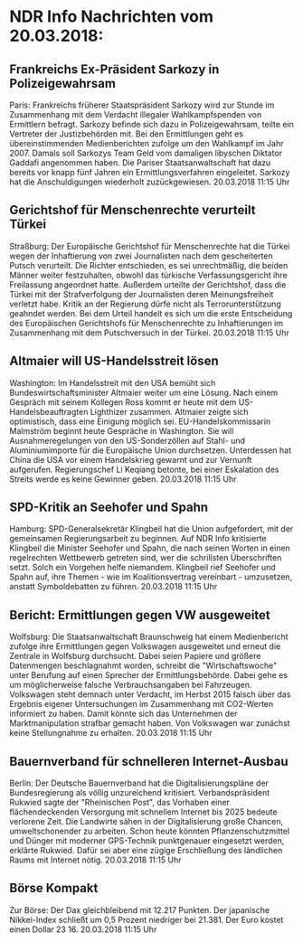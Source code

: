 # NDR Info Nachrichten vom 20.03.2018:


## Frankreichs Ex-Präsident Sarkozy in Polizeigewahrsam
Paris: 	Frankreichs früherer Staatspräsident Sarkozy wird zur Stunde im Zusammenhang mit dem Verdacht illegaler Wahlkampfspenden von Ermittlern befragt. Sarkozy befinde sich dazu in Polizeigewahrsam, teilte ein Vertreter der Justizbehörden mit. Bei den Ermittlungen geht es übereinstimmenden Medienberichten zufolge um den Wahlkampf im Jahr 2007. Damals soll Sarkozys Team Geld vom damaligen libyschen Diktator Gaddafi angenommen haben. Die Pariser Staatsanwaltschaft hat dazu bereits vor knapp fünf Jahren ein Ermittlungsverfahren eingeleitet. Sarkozy hat die Anschuldigungen wiederholt zuzückgewiesen. 20.03.2018 11:15 Uhr 

## Gerichtshof für Menschenrechte verurteilt Türkei
Straßburg: Der Europäische Gerichtshof für Menschenrechte hat die Türkei wegen der Inhaftierung von zwei Journalisten nach dem gescheiterten Putsch verurteilt. Die Richter entschieden, es sei unrechtmäßig, die beiden Männer weiter festzuhalten, obwohl das türkische Verfassungsgericht ihre Freilassung angeordnet hatte. Außerdem urteilte der Gerichtshof, dass die Türkei mit der Strafverfolgung der Journalisten deren Meinungsfreiheit verletzt habe. Kritik an der Regierung dürfe nicht als Terrorunterstützung geahndet werden. Bei dem Urteil handelt es sich um die erste Entscheidung des Europäischen Gerichtshofs für Menschenrechte zu Inhaftierungen im Zusammenhang mit dem Putschversuch in der Türkei. 20.03.2018 11:15 Uhr 

## Altmaier will US-Handelsstreit lösen
Washington: Im Handelsstreit mit den USA bemüht sich Bundeswirtschaftsminister Altmaier weiter um eine Lösung. Nach einem Gespräch mit seinem Kollegen Ross kommt er heute mit dem US-Handelsbeauftragten Lighthizer zusammen. Altmaier zeigte sich optimistisch, dass eine Einigung möglich sei. EU-Handelskommissarin Malmström beginnt heute Gespräche in Washington. Sie will Ausnahmeregelungen von den US-Sonderzöllen auf Stahl- und Aluminiumimporte für die Europäische Union durchsetzen. Unterdessen hat China die USA vor einem Handelskrieg gewarnt und zur Vernunft aufgerufen. Regierungschef Li Keqiang betonte, bei einer Eskalation des Streits werde es keine Gewinner geben. 20.03.2018 11:15 Uhr 

## SPD-Kritik an Seehofer und Spahn
Hamburg: SPD-Generalsekretär Klingbeil hat die Union aufgefordert, mit der gemeinsamen Regierungsarbeit zu beginnen. Auf NDR Info kritisierte Klingbeil die Minister Seehofer und Spahn, die nach seinen Worten in einen regelrechten Wettbewerb getreten sind, wer die schrillsten Überschriften setzt. Solch ein Vorgehen helfe niemandem. Klingbeil rief Seehofer und Spahn auf, ihre Themen - wie im Koalitionsvertrag vereinbart - umzusetzen, anstatt Symboldebatten zu führen. 20.03.2018 11:15 Uhr 

## Bericht: Ermittlungen gegen VW ausgeweitet
Wolfsburg: Die Staatsanwaltschaft Braunschweig hat einem Medienbericht zufolge ihre Ermittlungen gegen Volkswagen ausgeweitet und erneut die Zentrale in Wolfsburg durchsucht. Dabei seien Papiere und größere Datenmengen beschlagnahmt worden, schreibt die "Wirtschaftswoche" unter Berufung auf einen Sprecher der Ermittlungsbehörde. Dabei gehe es um möglicherweise falsche Verbrauchsangaben bei Fahrzeugen. Volkswagen steht demnach unter Verdacht, im Herbst 2015 falsch über das Ergebnis eigener Untersuchungen im Zusammenhang mit CO2-Werten informiert zu haben. Damit könnte sich das Unternehmen der Marktmanipulation strafbar gemacht haben. Von Volkswagen war zunächst keine Stellungnahme zu erhalten. 20.03.2018 11:15 Uhr 

## Bauernverband für schnelleren Internet-Ausbau
Berlin: Der Deutsche Bauernverband hat die Digitalisierungspläne der Bundesregierung als völlig unzureichend kritisiert. Verbandspräsident Rukwied sagte der "Rheinischen Post", das Vorhaben einer flächendeckenden Versorgung mit schnellem Internet bis 2025 bedeute verlorene Zeit. Die Landwirte sähen in der Digitalisierung große Chancen,  umweltschonender zu arbeiten. Schon heute könnten Pflanzenschutzmittel und Dünger mit moderner GPS-Technik punktgenauer eingesetzt werden, erklärte Rukwied. Dafür sei aber eine zügige Erschließung des ländlichen Raums mit Internet nötig. 20.03.2018 11:15 Uhr 

## Börse Kompakt
Zur Börse: Der Dax gleichbleibend mit 12.217 Punkten. Der japanische Nikkei-Index schließt um  0,5  Prozent niedriger bei  21.381. Der Euro kostet einen Dollar  23 16. 20.03.2018 11:15 Uhr 
